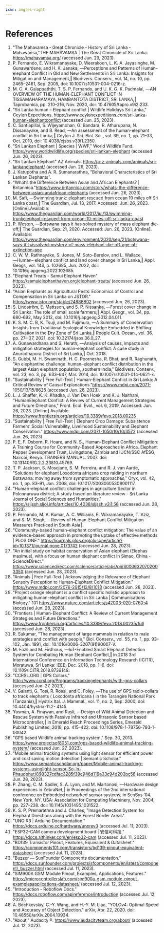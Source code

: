 ```yaml
---
icon: angles-right
---
```


# References

1. "The Mahavamsa - Great Chronicle - History of Sri Lanka - Mahawansa,"THE MAHAVAMSA | The Great Chronicle of Sri Lanka. https://mahavamsa.org/ (accessed Jun. 29, 2023).
2. P. Fernando, E. Wikramanayake, D. Weerakoon, L. K. A. Jayasinghe, M. Gunawardene, and H. K. Janaka, ―Perceptions and Patterns of Human–elephant Conflict in Old and New Settlements in Sri Lanka: Insights for Mitigation and Management,‖ Biodivers. Conserv., vol. 14, no. 10, pp. 2465–2481, Sep. 2005, doi: 10.1007/s10531-004-0216-z.
3. M. C. A. Galappaththi, T. S. P. Fernando, and U. K. G. K. Padmalal, ―AN OVERVIEW OF THE HUMAN–ELEPHANT CONFLICT IN TISSAMAHARAMAYA, HAMBANTOTA DISTRICT, SRI LANKA,‖ Taprobanica, pp. 210–216, Nov. 2020, doi: 10.47605/tapro.v9i2.233.
4. "Sri Lanka human – Elephant conflict | Wildlife Holidays Sri Lanka," Ceylon Expeditions. https://www.ceylonexpeditions.com/sri-lanka-human-elephantconflict (accessed Jun. 25, 2023).
5. C. Santiapillai, S. Wijeyamohan, G. Bandara, R. Athurupana, N. Dissanayake, and B. Read, ―An assessment of the human-elephant conflict in Sri Lanka,‖ Ceylon J. Sci. Biol. Sci., vol. 39, no. 1, pp. 21–33, Oct. 2010, doi: 10.4038/cjsbs.v39i1.2350.
6. "Sri Lankan Elephant | Species | WWF," World Wildlife Fund. https://www.worldwildlife.org/species/sri-lankan-elephant (accessed Jun. 26, 2023).
7. "Sri Lankan Elephant" AZ Animals. https://a-z-animals.com/animals/sri-lankanelephant/ (accessed Jun. 26, 2023).
8. J. Katupotha and A. R. Sumanarathna, "Behavioral Characteristics of Sri Lankan Elephants".
9. "What‘s the Difference Between Asian and African Elephants? | Britannica."https://www.britannica.com/story/whats-the-difference-between-asian-andafrican-elephants (accessed Jun. 26, 2023).
10. M. Safi, ―Swimming trunk: elephant rescued from ocean 10 miles off Sri Lanka coast,‖ The Guardian, Jul. 13, 2017. Accessed: Jun. 26, 2023. \[Online].Available: https://www.theguardian.com/world/2017/jul/13/swimming-trunkelephant-rescued-from-ocean-10-miles-off-sri-lanka-coast
11. P. Weston, ―Botswana says it has solved mystery of mass elephant die-off,‖ The Guardian, Sep. 21, 2020. Accessed: Jun. 26, 2023. \[Online]. Available: https://www.theguardian.com/environment/2020/sep/21/botswana-says-it-hassolved-mystery-of-mass-elephant-die-off-age-of-extinction-aoe
12. C. W. M. Rathnayake, S. Jones, M. Soto-Berelov, and L. Wallace, ―Human– elephant conflict and land cover change in Sri Lanka,‖ Appl. Geogr., vol. 143, p. 102685, Jun. 2022, doi: 10.1016/j.apgeog.2022.102685.
13. "Elephant Treats - Samui Elephant Haven" https://samuielephanthaven.org/elephant-treats/ (accessed Jun. 26, 2023).
14. "Asian Elephants as Agricultural Pests: Economics of Control and Compensation in Sri Lanka on JSTOR." https://www.jstor.org/stable/24888802 (accessed Jun. 26, 2023).
15. S. Lindström, E. Mattsson, and S. P. Nissanka, ―Forest cover change in Sri Lanka: The role of small scale farmers,‖ Appl. Geogr., vol. 34, pp. 680–692, May 2012, doi: 10.1016/j.apgeog.2012.04.011.
16. K. S. M. C. B, K. Tsuji, and M. Fujimura, ―A Summary of Conservation Insights from Traditional Ecological Knowledge Embedded in Shifting Cultivation in the Dry Zone of Sri Lanka,‖ People Cult. Ocean., vol. 36, pp. 27– 37, 2021, doi: 10.32174/jsos.36.0\_27.
17. A. Gunawardhana and S. Herath, ―Analysis of causes, impacts and mitigation strategies for human-elephant conflict: A case study in Anuradhapura District of Sri Lanka,‖ Oct. 2018.
18. S. Gubbi, M. H. Swaminath, H. C. Poornesha, R. Bhat, and R. Raghunath, "An elephantine challenge: human–elephant conflict distribution in the largest Asian elephant population, southern India," Biodivers. Conserv., vol. 23, no. 3, pp. 633–647, Mar. 2014, doi: 10.1007/s10531-014-0621-x.
19. "Sustainability | Free Full-Text | Human–Elephant Conflict in Sri Lanka: A Critical Review of Causal Explanations."https://www.mdpi.com/2071- 1050/13/15/8625 (accessed Jun. 26, 2023).
20. L. J. Shaffer, K. K. Khadka, J. Van Den Hoek, and K. J. Naithani, "HumanElephant Conflict: A Review of Current Management Strategies and Future Directions," Front. Ecol. Evol., vol. 6, 2019, Accessed: Jun. 26, 2023. \[Online].Available: https://www.frontiersin.org/articles/10.3389/fevo.2018.00235
21. "Sustainability | Free Full-Text | Elephant Crop Damage: Subsistence Farmers‘ Social Vulnerability, Livelihood Sustainability and Elephant Conservation." https://www.mdpi.com/2071-1050/10/10/3572 (accessed Jun. 26, 2023).
22. P. E, F. Osborn, R. Hoare, and N. S., Human-Elephant Conflict Mitigation: A Training Course for Community-Based Approaches in Africa. Elephant Pepper Development Trust, Livingstone, Zambia and IUCN/SSC AfESG, Nairobi, Kenya. TRAINERS MANUAL. 2007. doi: 10.13140/RG.2.2.33810.45769.
23. T. P. Jackson, S. Mosojane, S. M. Ferreira, and R. J. van Aarde, "Solutions for elephant Loxodonta africana crop raiding in northern Botswana: moving away from symptomatic approaches," Oryx, vol. 42, no. 1, pp. 83–91, Jan. 2008, doi: 10.1017/S0030605308001117.
24. "Human-elephant conflict: challenges in agriculture Sector in Polonnaruwa district; A study based on literature review - Sri Lanka Journal of Social Sciences and Humanities." https://sljssh.sljol.info/articles/10.4038/sljssh.v2i1.58 (accessed Jun. 28, 2023).
25. P. Fernando, M. A. Kumar, A. C. Williams, E. Wikramanayake, T. Aziz, and S. M. Singh, ―Review of Human-Elephant Conflict Mitigation Measures Practiced in South Asia‖.
26. "Community-based human–elephant conflict mitigation: The value of an evidence-based approach in promoting the uptake of effective methods | PLOS ONE." https://journals.plos.org/plosone/article?id=10.1371/journal.pone.0173742 (accessed Jun. 28, 2023).
27. "An initial study on habitat conservation of Asian elephant (Elephas maximus), with a focus on human elephant conflict in Simao, China - ScienceDirect." https://www.sciencedirect.com/science/article/abs/pii/S000632070200335X (accessed Jun. 28, 2023).
28. "Animals | Free Full-Text | Acknowledging the Relevance of Elephant Sensory Perception to Human–Elephant Conflict Mitigation." https://www.mdpi.com/2076-2615/12/8/1018 (accessed Jun. 28, 2023).
29. "Project orange elephant is a conflict specific holistic approach to mitigating human-elephant conflict in Sri Lanka | Communications Biology." 101 https://www.nature.com/articles/s42003-020-0760-4 (accessed Jun. 28, 2023).
30. "Frontiers | Human-Elephant Conflict: A Review of Current Management Strategies and Future Directions." https://www.frontiersin.org/articles/10.3389/fevo.2018.00235/full (accessed Jun. 28, 2023).
31. R. Sukumar, "The management of large mammals in relation to male strategies and conflict with people,"  Biol. Conserv., vol. 55, no. 1, pp. 93–102, Jan. 1991, doi: 10.1016/0006-3207(91)90007-V.
32. M. Fazil and M. Firdhous, ―IoT-Enabled Smart Elephant Detection System for Combating Human Elephant Conflict,‖ in 2018 3rd International Conference on Information Technology Research (ICITR), Moratuwa, Sri Lanka: IEEE, Dec. 2018, pp. 1–6. doi: 10.1109/ICITR.2018.8736149.
33. "CCRSL.ORG | GPS Collars." http://www.ccrsl.org/Programs/trackingelephants/with-gps-collars (accessed Jun. 27, 2023).
34. V. Galanti, G. Tosi, R. Rossi, and C. Foley, ―The use of GPS radio-collars to track elephants ( Loxodonta africana ) in the Tarangire National Park (Tanzania),‖ Hystrix Ital. J. Mammal., vol. 11, no. 2, Sep. 2000, doi: 10.4404/hystrix-11.2- 4145.
35. Yusman, A. Finawan, and Rusli, ―Design of Wild Animal Detection and Rescue System with Passive Infrared and Ultrasonic Sensor based Microcontroller,‖ in Emerald Reach Proceedings Series, Emerald Publishing Limited, 2018, pp. 415–422. doi: 10.1108/978-1-78756-793-1-00042.
36. "GPS based Wildlife animal tracking system,"  Sep. 30, 2013. https://www.projectsof8051.com/gps-based-wildlife-animal-tracking-system/ (accessed Jun. 27, 2023).
37. "Mobile animal tracking systems using light sensor for efficient power and cost saving motion detection | Semantic Scholar." https://www.semanticscholar.org/paper/Mobile-animal-tracking-systems-usinglight-sensor-So-In-Phaudphut/890327cdfac3285f39c946d116a33c94d203bc58 (accessed Jun. 28, 2023).
38. P. Zhang, C. M. Sadler, S. A. Lyon, and M. Martonosi, ―Hardware design experiences in ZebraNet,‖ in Proceedings of the 2nd international conference on Embedded networked sensor systems, in SenSys ‘04. New York, NY, USA: Association for Computing Machinery, Nov. 2004, pp. 227–238. doi: 10.1145/1031495.1031522.
39. K. S. P. Premarathna and J. Charles, "Image Detection System for Elephant Directions along with the Forest Border Areas".
40. "UNO R3 | Arduino Documentation." https://docs.arduino.cc/hardware/unorev3 (accessed Jul. 11, 2023).
41. "ESP32-CAM camera development board | 安信可科技." https://docs.aithinker.com/en/esp32-cam (accessed Jul. 11, 2023).
42. "BD139 Transistor Pinout, Features, Equivalent & Datasheet." https://components101.com/transistors/bd139-pinout-equivalent-datasheet (accessed Jul. 11, 2023).
43. "Buzzer — SunFounder Components documentation." https://docs.sunfounder.com/projects/sfcomponents/en/latest/component\_buzzer.html (accessed Jul. 11, 2023).
44. "SIM900A GSM Module Pinout, Examples, Applications, Features." https://microcontrollerslab.com/sim900a-gsm-module-pinout-examplesapplications-datasheet/ (accessed Jul. 12, 2023).
45. "Introduction - Roboflow Docs." https://docs.roboflow.com/apireference/introduction (accessed Jul. 12, 2023).
46. A. Bochkovskiy, C.-Y. Wang, and H.-Y. M. Liao, "YOLOv4: Optimal Speed and Accuracy of Object Detection." arXiv, Apr. 22, 2020. doi: 10.48550/arXiv.2004.10934.
47. "About," Audacity ®. https://www.audacityteam.org/about/ (accessed Jul. 12, 2023).
